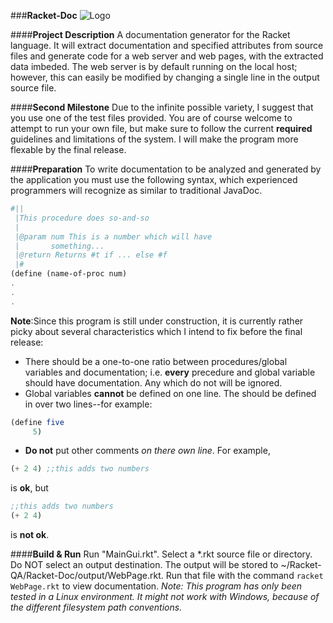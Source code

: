###**Racket-Doc**
![Logo](https://github.com/DeepBlue14/Racket-Doc/blob/master/share/racket1.jpg)


####**Project Description**
A documentation generator for the Racket language.  It will extract documentation and specified attributes from source files and generate code for a web server and web pages, with the extracted data imbeded.  The web server is by default running on the local host; however, this can easily be modified by changing a single line in the output source file.

####**Second Milestone**
Due to the infinite possible variety, I suggest that you use one of the test files provided.  You are of course welcome to attempt to run your own file, but make sure to follow the current **required** guidelines and limitations of the system.  I will make the program more flexable by the final release.

####**Preparation**
To write documentation to be analyzed and generated by the application you must use the following syntax, which experienced programmers will recognize as similar to traditional JavaDoc.
```scheme
#||
 |This procedure does so-and-so
 |
 |@param num This is a number which will have
 |	     something...
 |@return Returns #t if ... else #f
 |#
(define (name-of-proc num)
.
.
.
```
**Note**:Since this program is still under construction, it is currently rather picky about several characteristics which I intend to fix before the final release:
- There should be a one-to-one ratio between procedures/global variables and documentation; i.e. **every** precedure and global variable should have documentation.  Any which do not will be ignored.
- Global variables **cannot** be defined on one line.  The should be defined in over two lines--for example:
```scheme
(define five
     5)
```
- **Do not** put other comments *on there own line*.  For example,
```scheme
(+ 2 4) ;;this adds two numbers
```
is **ok**, but
```scheme
;;this adds two numbers
(+ 2 4)
```
is **not ok**.


####**Build & Run**
Run "MainGui.rkt".  Select a *.rkt source file or directory.  Do NOT select an output destination.  The output will be stored to ~/Racket-QA/Racket-Doc/output/WebPage.rkt.  Run that file with the command ```racket WebPage.rkt``` to view documentation.
*Note: This program has only been tested in a Linux environment.  It might not work with Windows, because of the different filesystem path conventions.*



